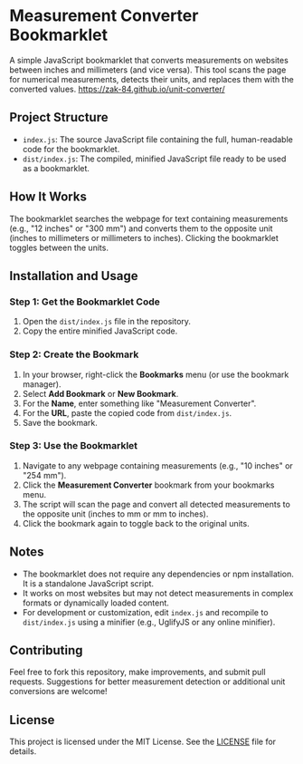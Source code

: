# Measurement Converter Bookmarklet

A simple JavaScript bookmarklet that converts measurements on websites between inches and millimeters (and vice versa). This tool scans the page for numerical measurements, detects their units, and replaces them with the converted values.
https://zak-84.github.io/unit-converter/

## Project Structure

- `index.js`: The source JavaScript file containing the full, human-readable code for the bookmarklet.
- `dist/index.js`: The compiled, minified JavaScript file ready to be used as a bookmarklet.

## How It Works

The bookmarklet searches the webpage for text containing measurements (e.g., "12 inches" or "300 mm") and converts them to the opposite unit (inches to millimeters or millimeters to inches). Clicking the bookmarklet toggles between the units.

## Installation and Usage

### Step 1: Get the Bookmarklet Code
1. Open the `dist/index.js` file in the repository.
2. Copy the entire minified JavaScript code.

### Step 2: Create the Bookmark
1. In your browser, right-click the **Bookmarks** menu (or use the bookmark manager).
2. Select **Add Bookmark** or **New Bookmark**.
3. For the **Name**, enter something like "Measurement Converter".
4. For the **URL**, paste the copied code from `dist/index.js`.
5. Save the bookmark.

### Step 3: Use the Bookmarklet
1. Navigate to any webpage containing measurements (e.g., "10 inches" or "254 mm").
2. Click the **Measurement Converter** bookmark from your bookmarks menu.
3. The script will scan the page and convert all detected measurements to the opposite unit (inches to mm or mm to inches).
4. Click the bookmark again to toggle back to the original units.

## Notes
- The bookmarklet does not require any dependencies or npm installation. It is a standalone JavaScript script.
- It works on most websites but may not detect measurements in complex formats or dynamically loaded content.
- For development or customization, edit `index.js` and recompile to `dist/index.js` using a minifier (e.g., UglifyJS or any online minifier).

## Contributing
Feel free to fork this repository, make improvements, and submit pull requests. Suggestions for better measurement detection or additional unit conversions are welcome!

## License
This project is licensed under the MIT License. See the [LICENSE](LICENSE) file for details.